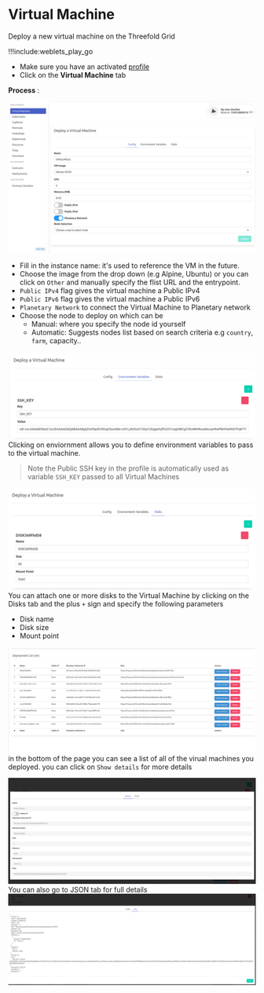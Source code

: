 # Virtual Machine

Deploy a new virtual machine on the Threefold Grid

!!!include:weblets_play_go
- Make sure you have an activated [profile](weblets_profile_manager) 
- Click on the **Virtual Machine** tab

__Process__ : 

![](img/new_vm1.png)

- Fill in the instance name: it's used to reference the VM in the future.
- Choose the image from the drop down (e.g Alpine, Ubuntu) or you can click on `Other` and manually specify the flist URL and the entrypoint.
- `Public IPv4` flag gives the virtual machine a Public IPv4
- `Public IPv6` flag gives the virtual machine a Public IPv6
- `Planetary Network` to connect the Virtual Machine to Planetary network
- Choose the node to deploy on which can be
   - Manual: where you specify the node id yourself
   - Automatic: Suggests nodes list based on search criteria e.g `country`, `farm`, capacity..
  

![](img/new-vm2.png)
Clicking on enviornment allows you to define environment variables to pass to the virtual machine. 
> Note the Public SSH key in the profile is automatically used as variable `SSH_KEY` passed to all Virtual Machines 

![](img/new-vm3.png)
You can attach one or more disks to the Virtual Machine by clicking on the Disks tab and the plus `+` sign and specify the following parameters
   - Disk name 
   - Disk size
   - Mount point

![](img/weblet_vm4.png)
in the bottom of the page you can see a list of all of the virual machines you deployed. you can click on `Show details` for more details

![](img/weblet_vm5.png)
You can also go to JSON tab for full details
![](img/weblet_vm6.png)

